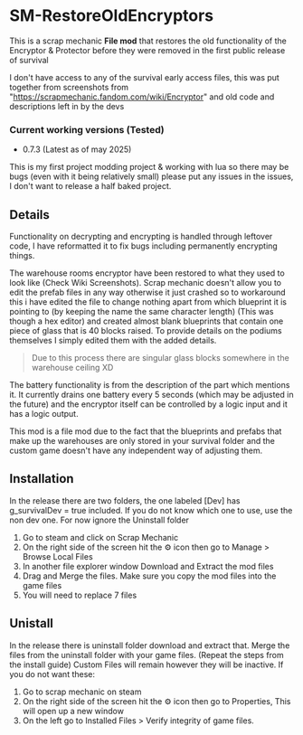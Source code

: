 # SM-RestoreOldEncryptors
This is a scrap mechanic **File mod** that restores the old functionality of the Encryptor & Protector before they were removed in the first public release of survival

I don't have access to any of the survival early access files, this was put together from screenshots from "https://scrapmechanic.fandom.com/wiki/Encryptor" and old code and descriptions left in by the devs

### Current working versions (Tested)
- 0.7.3 (Latest as of may 2025)

This is my first project modding project & working with lua so there may be bugs (even with it being relatively small) please put any issues in the issues, I don't want to release a half baked project.

## Details
Functionality on decrypting and encrypting is handled through leftover code, I have reformatted it to fix bugs including permanently encrypting things.

The warehouse rooms encryptor have been restored to what they used to look like (Check Wiki Screenshots). Scrap mechanic doesn't allow you to edit the prefab files in any way otherwise it just crashed so to workaround this i have edited the file to change nothing apart from which blueprint it is pointing to (by keeping the name the same character length) (This was though a hex editor) and created almost blank blueprints that contain one piece of glass that is 40 blocks raised. To provide details on the podiums themselves I simply edited them with the added details.
> Due to this process there are singular glass blocks somewhere in the warehouse ceiling XD

The battery functionality is from the description of the part which mentions it. It currently drains one battery every 5 seconds (which may be adjusted in the future) and the encryptor itself can be controlled by a logic input and it has a logic output.

This mod is a file mod due to the fact that the blueprints and prefabs that make up the warehouses are only stored in your survival folder and the custom game doesn't have any independent way of adjusting them.

## Installation
In the release there are two folders, the one labeled [Dev] has g_survivalDev = true included. If you do not know which one to use, use the non dev one. For now ignore the Uninstall folder
1. Go to steam and click on Scrap Mechanic
2. On the right side of the screen hit the ⚙ icon then go to Manage > Browse Local Files
3. In another file explorer window Download and Extract the mod files
4. Drag and Merge the files. Make sure you copy the mod files into the game files
5. You will need to replace 7 files

## Unistall
In the release there is uninstall folder download and extract that.
Merge the files from the uninstall folder with your game files. (Repeat the steps from the install guide)
Custom Files will remain however they will be inactive. If you do not want these:
1. Go to scrap mechanic on steam
2. On the right side of the screen hit the ⚙ icon then go to Properties, This will open up a new window
3. On the left go to Installed Files > Verify integrity of game files.
